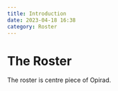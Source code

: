 ```yaml
---
title: Introduction
date: 2023-04-18 16:38
category: Roster
---
```

# The Roster

The roster is centre piece of Opirad.
